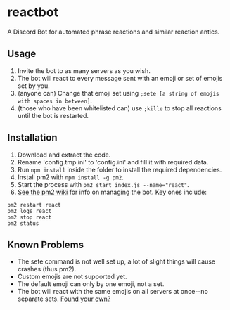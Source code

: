 # reactbot

A Discord Bot for automated phrase reactions and similar reaction antics.

## Usage

1. Invite the bot to as many servers as you wish.
1. The bot will react to every message sent with an emoji or set of emojis set by you.
1. (anyone can) Change that emoji set using `;sete [a string of emojis with spaces in between]`.
1. (those who have been whitelisted can) use `;kille` to stop all reactions until the bot is restarted.

## Installation

1. Download and extract the code.
1. Rename 'config.tmp.ini' to 'config.ini' and fill it with required data.
1. Run `npm install` inside the folder to install the required dependencies.
1. Install pm2 with `npm install -g pm2`.
1. Start the process with `pm2 start index.js --name="react"`.
1. [See the pm2 wiki](https://github.com/Unitech/pm2#commands-overview) for info on managing the bot. Key ones include:
```
pm2 restart react
pm2 logs react
pm2 stop react
pm2 status
```

## Known Problems

- The sete command is not well set up, a lot of slight things will cause crashes (thus pm2).
- Custom emojis are not supported yet.
- The default emoji can only by one emoji, not a set.
- The bot will react with the same emojis on all servers at once--no separate sets.
[Found your own?](https://github.com/hingobway/reactbot/issues/new)
